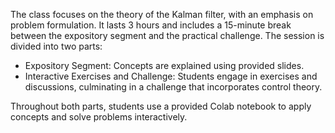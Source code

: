 The class focuses on the theory of the Kalman filter, with an emphasis on problem formulation. It lasts 3 hours and includes a 15-minute break between the expository segment and the practical challenge. The session is divided into two parts:
* Expository Segment: Concepts are explained using provided slides.
* Interactive Exercises and Challenge: Students engage in exercises and discussions, culminating in a challenge that incorporates control theory.

Throughout both parts, students use a provided Colab notebook to apply concepts and solve problems interactively.
